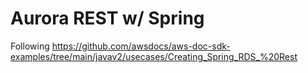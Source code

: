 # Aurora REST w/ Spring

Following https://github.com/awsdocs/aws-doc-sdk-examples/tree/main/javav2/usecases/Creating_Spring_RDS_%20Rest
